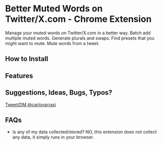 # Better Muted Words on Twitter/X.com - Chrome Extension
Manage your muted words on Twitter/X.com in a better way. Batch add multiple muted words. Generate plurals and swaps. Find presets that you might want to mute. Mute words from a tweet.

## How to Install

## Features

## Suggestions, Ideas, Bugs, Typos?
<a href="https://x.com/carlovarrasi">Tweet/DM @carlovarrasi</a>

## FAQs
- Is any of my data collected/stored? NO, this extension does not collect any data, it simply runs in your browser.
